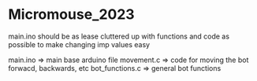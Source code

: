 # Micromouse_2023

main.ino should be as lease cluttered up with functions and code as  possible to make changing imp values easy

main.ino => main base arduino file
movement.c => code for moving the bot forwacd, backwards, etc
bot_functions.c => general bot functions
